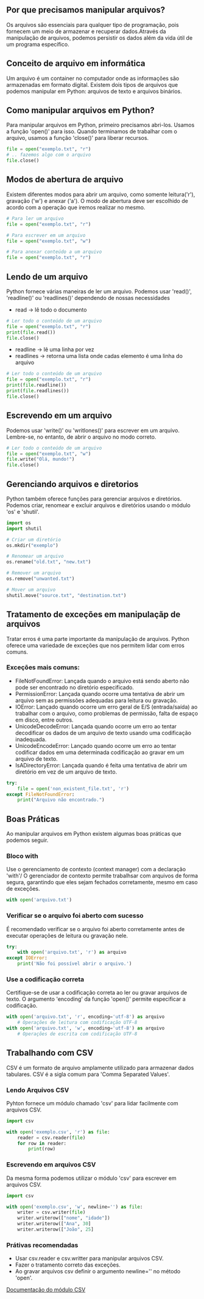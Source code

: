 ## Por que precisamos manipular arquivos?
Os arquivos são essenciais para qualquer tipo de programação, pois fornecem um meio
de armazenar e recuperar dados.Através da manipulação de arquivos, podemos persistir
os dados além da vida útil de um programa específico.

## Conceito de arquivo em informática
Um arquivo é um container no computador onde as informações são armazenadas em formato
digital. Existem dois tipos de arquivos que podemos manipular em Python:
arquivos de texto e arquivos binários.

## Como manipular arquivos em Python?
Para manipular arquivos em Python, primeiro precisamos abri-los. Usamos a função 'open()'
para isso. Quando terminamos de trabalhar com o arquivo, usamos a função 'close()' para
liberar recursos.
```python
file = open("exemplo.txt", "r")
# .. fazemos algo com o arquivo
file.close()
```
## Modos de abertura de arquivo
Existem diferentes modos para abrir um arquivo, como somente leitura('r'), gravação ('w')
e anexar ('a'). O modo de abertura deve ser escolhido de acordo com a operação que iremos 
realizar no mesmo.
```python
# Para ler um arquivo
file = open("exemplo.txt", "r")

# Para escrever em um arquivo
file = open("exemplo.txt", "w")

# Para anexar conteúdo a um arquivo
file = open("exemplo.txt", "r")

```

## Lendo de um arquivo
Python fornece várias maneiras de ler um arquivo. Podemos usar 'read()', 'readline()' ou
'readlines()' dependendo de nossas necessidades

* read -> lê todo o documento
```python
# Ler todo o conteúdo de um arquivo
file = open("exemplo.txt", "r")
print(file.read())
file.close()
```
* readline -> lê uma linha por vez
* readlines -> retorna uma lista onde cadas elemento é uma linha do arquivo
```python
# Ler todo o conteúdo de um arquivo
file = open("exemplo.txt", "r")
print(file.readline())
print(file.readlines())
file.close()
```
## Escrevendo em um arquivo
Podemos usar 'write()' ou 'writlones()' para escrever em um arquivo. Lembre-se,
no entanto, de abrir o arquivo no modo correto.
```python
# Ler todo o conteúdo de um arquivo
file = open("exemplo.txt", "w")
file.write("Olá, mundo!")
file.close()
```

## Gerenciando arquivos e diretorios
Python também oferece funções para gerenciar arquivos e diretórios. Podemos
criar, renomear e excluir arquivos e diretórios usando o módulo 'os' e 'shutil'.
```python
import os
import shutil

# Criar um diretório
os.mkdir("exemplo")

# Renomear um arquivo
os.rename("old.txt", "new.txt")

# Remover um arquivo
os.remove("unwanted.txt")

# Mover um arquivo
shutil.move("source.txt", "destination.txt")
```

## Tratamento de exceções em manipulaçãp de arquivos
Tratar erros é uma parte importante da manipulação de arquivos. Python oferece uma
variedade de exceções que nos permitem lidar com erros comuns.
### Exceções mais comuns:
* FileNotFoundError: Lançada quando o arquivo está sendo aberto não pode ser 
encontrado no diretório especificado.
* PermissionError: Lançada quando ocorre uma tentativa de abrir um arquivo sem as
permissões adequadas para leitura ou gravação.
* IOError: Lançado quando ocorre um erro geral de E/S (entrada/saída) ao trabalhar
com o arquivo, como problemas de permissão, falta de espaço em disco, entre outros.
* UnicodeDecodeError: Lançada quando ocorre um erro ao tentar decodificar os dados
de um arquivo de texto usando uma codificação inadequada.
* UnicodeEncodeError: Lançado quando ocorre um erro ao tentar codificar dados em uma
determinada codificação ao gravar em um arquivo de texto.
* IsADirectoryError: Lançada quando é feita uma tentativa de abrir um diretório em
vez de um arquivo de texto.

```python
try:
    file = open('non_existent_file.txt', 'r')
except FileNotFoundError:
    print("Arquivo não encontrado.")
```

## Boas Práticas
Ao manipular arquivos em Python existem algumas boas práticas que podemos seguir.
### Bloco with
Use o gerenciamento de contexto (context manager) com a declaração 'with'/ O gerenciador
de contexto permite trabalhsar com arquivos de forma segura, garantindo que eles sejam 
fechados corretamente, mesmo em caso de exceções.
```python
with open('arquivo.txt')
```
### Verificar se o arquivo foi aberto com sucesso
É recomendado verificar se o arquivo foi aberto corretamente antes de executar operações
de leitura ou gravação nele.
```python
try:
    with open('arquivo.txt', 'r') as arquivo
except IOError:
    print('Não foi possível abrir o arquivo.')
```
### Use a codificação correta
Certifique-se de usar a codificação correta ao ler ou gravar arquivos de texto. O argumento
'encoding' da função 'open()' permite especificar a codificação.
```python
with open('arquivo.txt', 'r', encoding='utf-8') as arquivo
    # Operações de leitura com codificação UTF-8
with open('arquivo.txt', 'w', encoding='utf-8') as arquivo
    # Operações de escrita com codificação UTF-8
```

## Trabalhando com CSV
CSV é um formato de arquivo amplamente utilizado para armazenar dados tabulares. CSV é
a sigla comum para 'Comma Separated Values'.
### Lendo Arquivos CSV
Pyhton fornece um módulo chamado 'csv' para lidar facilmente com arquivos CSV.
```python
import csv

with open('exemplo.csv', 'r') as file:
    reader = csv.reader(file)
    for row in reader:
        print(row)
```
### Escrevendo em arquivos CSV
Da mesma forma podemos utilizar o módulo 'csv' para escrever em arquivos CSV.
```python
import csv

with open('exemplo.csv', 'w', newline='') as file:
    writer = csv.writer(file)
    writer.writerow(["nome", "idade"])
    writer.writerow(["Ana", 30]
    writer.writerow(["João", 25]
```

### Prátivas recomendadas
* Usar csv.reader e csv.writter para manipular arquivos CSV.
* Fazer o tratamento correto das exceções.
* Ao gravar arquivos csv definir o argumento newline='' no método 'open'.

[Documentação do módulo CSV](https://docs.python.org/3/library/csv.html)